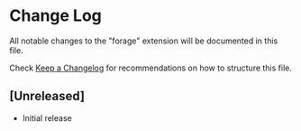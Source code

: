 # Change Log

All notable changes to the "forage" extension will be documented in this file.

Check [Keep a Changelog](http://keepachangelog.com/) for recommendations on how to structure this file.

## [Unreleased]

- Initial release